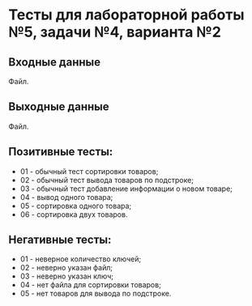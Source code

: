 # Тесты для лабораторной работы №5, задачи №4, варианта №2

## Входные данные
Файл.

## Выходные данные
Файл.

## Позитивные тесты:
 - 01 - обычный тест сортировки товаров;
 - 02 - обычный тест вывода товаров по подстроке;
 - 03 - обычный тест добавление информации о новом товаре;
 - 04 - вывод одного товара;
 - 05 - сортировка одного товара;
 - 06 - сортировка двух товаров.

## Негативные тесты:
 - 01 - неверное количество ключей;
 - 02 - неверно указан файл;
 - 03 - неверно указан ключ;
 - 04 - нет файла для сортировки товаров;
 - 05 - нет товаров для вывода по подстроке.